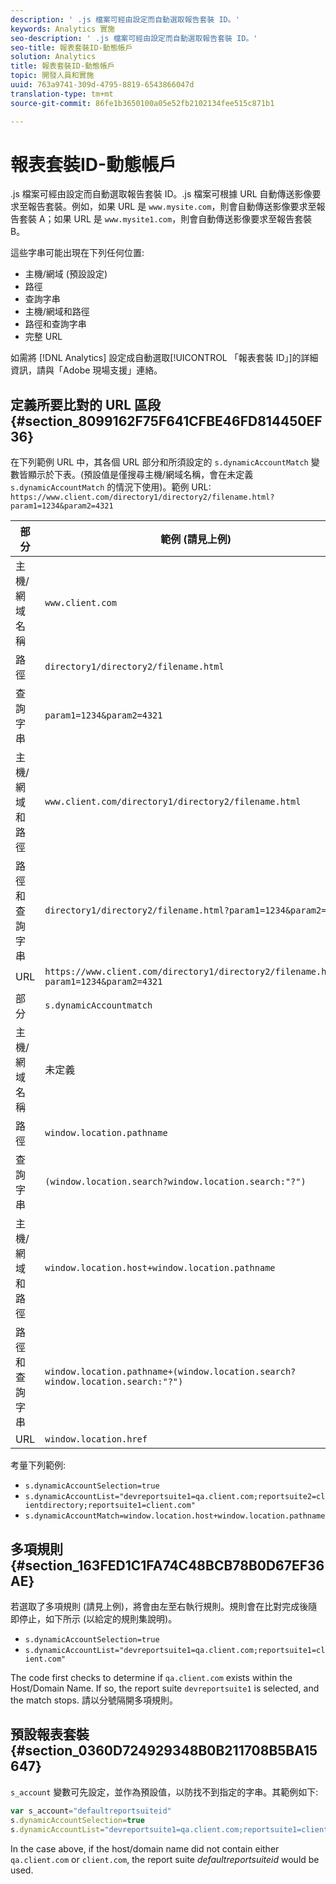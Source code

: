 ```yaml
---
description: ' .js 檔案可經由設定而自動選取報告套裝 ID。'
keywords: Analytics 實施
seo-description: ' .js 檔案可經由設定而自動選取報告套裝 ID。'
seo-title: 報表套裝ID-動態帳戶
solution: Analytics
title: 報表套裝ID-動態帳戶
topic: 開發人員和實施
uuid: 763a9741-309d-4795-8819-6543866047d
translation-type: tm+mt
source-git-commit: 86fe1b3650100a05e52fb2102134fee515c871b1

---
```



# 報表套裝ID-動態帳戶

 .js 檔案可經由設定而自動選取報告套裝 ID。.js 檔案可根據 URL 自動傳送影像要求至報告套裝。例如，如果 URL 是 `www.mysite.com`，則會自動傳送影像要求至報告套裝 A；如果 URL 是 `www.mysite1.com`，則會自動傳送影像要求至報告套裝 B。

這些字串可能出現在下列任何位置: 

* 主機/網域 (預設設定)
* 路徑
* 查詢字串
* 主機/網域和路徑
* 路徑和查詢字串
* 完整 URL

如需將 [!DNL Analytics] 設定成自動選取[!UICONTROL 「報表套裝 ID」]的詳細資訊，請與「Adobe 現場支援」連絡。

## 定義所要比對的 URL 區段 {#section_8099162F75F641CFBE46FD814450EF36}

在下列範例 URL 中，其各個 URL 部分和所須設定的 `s.dynamicAccountMatch` 變數皆顯示於下表。(預設值是僅搜尋主機/網域名稱，會在未定義 `s.dynamicAccountMatch` 的情況下使用)。範例 URL: `https://www.client.com/directory1/directory2/filename.html?param1=1234&param2=4321`

| 部分 | 範例 (請見上例) |
|---|---|
| 主機/網域名稱 | `www.client.com` |
| 路徑 | `directory1/directory2/filename.html` |
| 查詢字串 | `param1=1234&param2=4321` |
| 主機/網域和路徑 | `www.client.com/directory1/directory2/filename.html` |
| 路徑和查詢字串 | `directory1/directory2/filename.html?param1=1234&param2=4321` |
| URL | `https://www.client.com/directory1/directory2/filename.html?param1=1234&param2=4321` |
| 部分 | `s.dynamicAccountmatch` |
| 主機/網域名稱 | 未定義 |
| 路徑 | `window.location.pathname` |
| 查詢字串 | `(window.location.search?window.location.search:"?")` |
| 主機/網域和路徑 | `window.location.host+window.location.pathname` |
| 路徑和查詢字串 | `window.location.pathname+(window.location.search?window.location.search:"?")` |
| URL | `window.location.href` |

考量下列範例:

* `s.dynamicAccountSelection=true`
* `s.dynamicAccountList="devreportsuite1=qa.client.com;reportsuite2=clientdirectory;reportsuite1=client.com"`
* `s.dynamicAccountMatch=window.location.host+window.location.pathname`

## 多項規則 {#section_163FED1C1FA74C48BCB78B0D67EF36AE}

若選取了多項規則 (請見上例)，將會由左至右執行規則。規則會在比對完成後隨即停止，如下所示 (以給定的規則集說明)。

* `s.dynamicAccountSelection=true`
* `s.dynamicAccountList="devreportsuite1=qa.client.com;reportsuite1=client.com"`

The code first checks to determine if `qa.client.com` exists within the Host/Domain Name. If so, the report suite `devreportsuite1` is selected, and the match stops. 請以分號隔開多項規則。

## 預設報表套裝 {#section_0360D724929348B0B211708B5BA15647}

`s_account` 變數可先設定，並作為預設值，以防找不到指定的字串。其範例如下: 

```javascript
var s_account="defaultreportsuiteid" 
s.dynamicAccountSelection=true 
s.dynamicAccountList="devreportsuite1=qa.client.com;reportsuite1=client.com" 
```

In the case above, if the host/domain name did not contain either `qa.client.com` or `client.com`, the report suite *defaultreportsuiteid* would be used.
